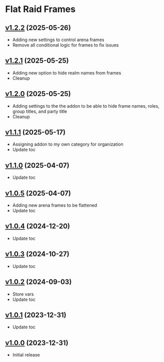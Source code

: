 # Flat Raid Frames

## [v1.2.2](https://github.com/rbgdevx/flat-raid-frames/releases/tag/v1.2.2) (2025-05-26)

- Adding new settings to control arena frames
- Remove all conditional logic for frames to fix issues

## [v1.2.1](https://github.com/rbgdevx/flat-raid-frames/releases/tag/v1.2.1) (2025-05-25)

- Adding new option to hide realm names from frames
- Cleanup

## [v1.2.0](https://github.com/rbgdevx/flat-raid-frames/releases/tag/v1.2.0) (2025-05-25)

- Adding settings to the the addon to be able to hide frame names, roles, group titles, and party title
- Cleanup

## [v1.1.1](https://github.com/rbgdevx/flat-raid-frames/releases/tag/v1.1.1) (2025-05-17)

- Assigning addon to my own category for organization
- Update toc

## [v1.1.0](https://github.com/rbgdevx/flat-raid-frames/releases/tag/v1.1.0) (2025-04-07)

- Update toc

## [v1.0.5](https://github.com/rbgdevx/flat-raid-frames/releases/tag/v1.0.5) (2025-04-07)

- Adding new arena frames to be flattened
- Update toc

## [v1.0.4](https://github.com/rbgdevx/flat-raid-frames/releases/tag/v1.0.4) (2024-12-20)

- Update toc

## [v1.0.3](https://github.com/rbgdevx/flat-raid-frames/releases/tag/v1.0.3) (2024-10-27)

- Update toc

## [v1.0.2](https://github.com/rbgdevx/flat-raid-frames/releases/tag/v1.0.2) (2024-09-03)

- Store vars
- Update toc

## [v1.0.1](https://github.com/rbgdevx/flat-raid-frames/releases/tag/v1.0.1) (2023-12-31)

- Update toc

## [v1.0.0](https://github.com/rbgdevx/flat-raid-frames/releases/tag/v1.0.0) (2023-12-31)

- Initial release
